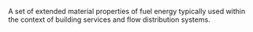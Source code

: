 ﻿A set of extended material properties of fuel energy typically used within the context of building services and flow distribution systems.